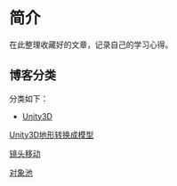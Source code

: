 # 简介
在此整理收藏好的文章，记录自己的学习心得。
## 博客分类
分类如下：

* [Unity3D](https://github.com/living481/Blog/projects/2)

[Unity3D地形转换成模型](https://www.jianshu.com/p/264e9665f6b1)

[镜头移动](https://www.cnblogs.com/chiwang/p/7463767.html)

[对象池](https://www.cnblogs.com/Mr147/p/10145084.html)
